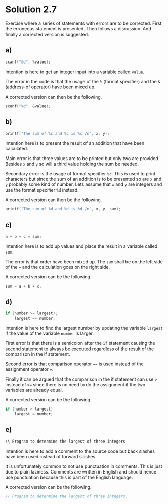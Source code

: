 # Solution 2.7

Exercise where a series of statements with errors are to be corrected. First the erroneous statement is presented. Then follows a discussion. And finally a corrected version is suggested.

## a)

```C
scanf("&d", %value);
```

Intention is here to get an integer input into a variable called `value`.

The error in the code is that the usage of the `%` (format specifier) and the `&` (address-of operator) have been mixed up.

A corrected version can then be the following.

```C
scanf("%d", &value);
```

## b)

```C
printf("The sum of %c and %c is %c /n", x, y);
```

Intention here is to present the result of an addition that have been calculated.

Main error is that three values are to be printed but only two are provided. Besides `x` and `y` so will a third value holding the sum be needed.

Secondary error is the usage of format specifier `%c`. This is used to print characters but since the sum of an addition is to be presented so are `x` and `y` probably some kind of number. Lets assume that `x` and `y` are integers and use the format specifier `%d` instead.

A corrected version can then be the following.

```C
printf("The sum of %d and %d is %d /n", x, y, sum);
```

## c)

```C
a + b + c = sum;
```

Intention here is to add up values and place the result in a variable called `sum`.

The error is that order have been mixed up. The `sum` shall be on the left side of the `=` and the calculation goes on the right side.

A corrected version can be the following.

```C
sum = a + b + c;
```

## d)

```C
if (number >= largest);
    largest == number;
```

Intention is here to find the largest number by updating the variable `largest` if the value of the variable `number` is larger.

First error is that there is a semicolon after the `if` statement causing the second statement to always be executed regardless of the result of the comparison in the if statement.

Second error is that comparison operator `==` is used instead of the assignment operator `=`.

Finally it can be argued that the comparison in the if statement can use `>` instead of `>=` since there is no need to do the assignment if the two variables are already equal.

A corrected version can be the following.

```C
if (number > largest)
    largest = number;
```

## e)

```C
\\ Program to determine the largest of three integers
```

Intention is here to add a comment to the source code but back slashes have been used instead of forward slashes.

It is unfortunately common to not use punctuation in comments. This is just due to plain laziness. Comments are written in English and should hence use punctuation because this is part of the English language.

A corrected version can be the following.

```C
// Program to determine the largest of three integers.
```
